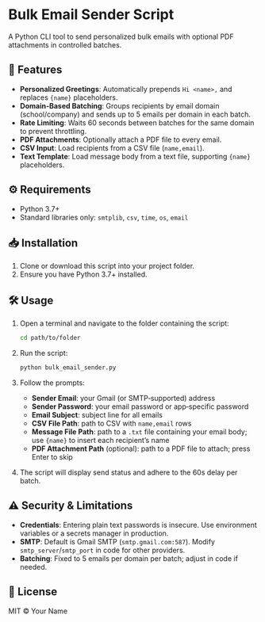 # Bulk Email Sender Script

A Python CLI tool to send personalized bulk emails with optional PDF attachments in controlled batches.

## 🚀 Features

- **Personalized Greetings**: Automatically prepends `Hi <name>,` and replaces `{name}` placeholders.
- **Domain-Based Batching**: Groups recipients by email domain (school/company) and sends up to 5 emails per domain in each batch.
- **Rate Limiting**: Waits 60 seconds between batches for the same domain to prevent throttling.
- **PDF Attachments**: Optionally attach a PDF file to every email.
- **CSV Input**: Load recipients from a CSV file (`name,email`).
- **Text Template**: Load message body from a text file, supporting `{name}` placeholders.

## ⚙️ Requirements

- Python 3.7+
- Standard libraries only: `smtplib`, `csv`, `time`, `os`, `email`

## 📥 Installation

1. Clone or download this script into your project folder.
2. Ensure you have Python 3.7+ installed.

## 🛠️ Usage

1. Open a terminal and navigate to the folder containing the script:
   ```bash
   cd path/to/folder
   ```
2. Run the script:
   ```bash
   python bulk_email_sender.py
   ```
3. Follow the prompts:
   - **Sender Email**: your Gmail (or SMTP‑supported) address
   - **Sender Password**: your email password or app‑specific password
   - **Email Subject**: subject line for all emails
   - **CSV File Path**: path to CSV with `name,email` rows
   - **Message File Path**: path to a `.txt` file containing your email body; use `{name}` to insert each recipient’s name
   - **PDF Attachment Path** (optional): path to a PDF file to attach; press Enter to skip

4. The script will display send status and adhere to the 60s delay per batch.

## ⚠️ Security & Limitations

- **Credentials**: Entering plain text passwords is insecure. Use environment variables or a secrets manager in production.
- **SMTP**: Default is Gmail SMTP (`smtp.gmail.com:587`). Modify `smtp_server`/`smtp_port` in code for other providers.
- **Batching**: Fixed to 5 emails per domain per batch; adjust in code if needed.

## 📄 License

MIT © Your Name

